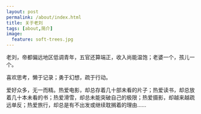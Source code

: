 ```yaml
---
layout: post
permalink: /about/index.html
title: 关于老刘
tags: [about,简介]
image:
  feature: soft-trees.jpg
---
```


老刘，帝都偏远地区低调青年，五官还算端正，收入尚能温饱；老婆一个，孩儿一个。

喜欢思考，懒于记录；勇于幻想，疏于行动。

爱好众多，无一而精。热爱电影，却总存着几十部未看的片子；热爱读书，却总放着几十本未看的书；热爱滑雪，却总未能突破自己的极限；热爱摄影，却越来越疏远单反；热爱旅行，却总是有不出发或继续耽搁着的理由……
